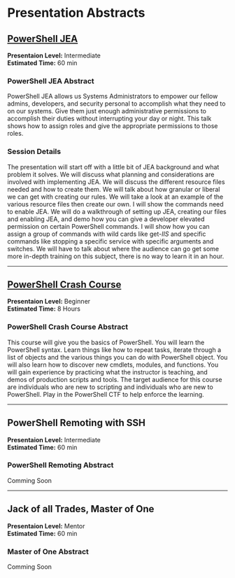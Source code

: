 # Presentation Abstracts

## [PowerShell JEA]((https://github.com/P0w3rChi3f/Presentations/tree/master/PowerShell/JEA-Just-Enough-Admin))

**Presentaion Level:** Intermediate  
**Estimated Time:** 60 min  

### PowerShell JEA Abstract  

PowerShell JEA allows us Systems Administrators to empower our fellow admins, developers, and security personal to accomplish what they need to on our systems. Give them just enough administrative permissions to accomplish their duties without interrupting your day or night. This talk shows how to assign roles and give the appropriate permissions to those roles.  

### Session Details

The presentation will start off with a little bit of JEA background and what problem it solves. We will discuss what planning and considerations are involved with implementing JEA. We will discuss the different resource files needed and how to create them. We will talk about how granular or liberal we can get with creating our rules. We will take a look at an example of the various resource files then create our own. I will show the commands need to enable JEA. We will do a walkthrough of setting up JEA, creating our files and enabling JEA, and demo how you can give a developer elevated permission on certain PowerShell commands. I will show how you can assign a group of commands with wild cards like get-*IIS* and specific commands like stopping a specific service with specific arguments and switches. We will have to talk about where the audience can go get some more in-depth training on this subject, there is no way to learn it in an hour.
___

## [PowerShell Crash Course](https://github.com/P0w3rChi3f/Presentations/tree/master/PowerShell/PowerShell%20Crash%20Course)

**Presentaion Level:** Beginner  
**Estimated Time:** 8 Hours  


### PowerShell Crash Course Abstract  

This course will give you the basics of PowerShell. You will learn the PowerShell syntax. Learn things like how to repeat tasks, iterate through a list of objects and the various things you can do with PowerShell object. You will also learn how to discover new cmdlets, modules, and functions. You will gain experience by practicing what the instructor is teaching, and demos of production scripts and tools. The target audience for this course are individuals who are new to scripting and individuals who are new to PowerShell.  Play in the PowerShell CTF to help enforce the learning.  
___  

## PowerShell Remoting with SSH  

**Presentaion Level:** Intermediate  
**Estimated Time:** 60 min

### PowerShell Remoting Abstract  

Comming Soon  

___

## Jack of all Trades, Master of One  

**Presentaion Level:** Mentor  
**Estimated Time:** 60 min  

### Master of One Abstract  

Comming Soon  
